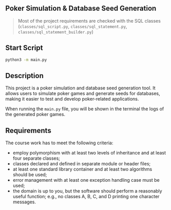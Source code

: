 ## Poker Simulation & Database Seed Generation

> Most of the project requirements are checked with the SQL
> classes (`classes/sql_script.py`, `classes/sql_statement.py`, `classes/sql_statement_builder.py`)

## Start Script

```bash
python3 -m main.py
```

## Description

This project is a poker simulation and database seed generation tool. It allows users to simulate poker games and
generate seeds for databases, making it easier to test and develop poker-related applications.

When running the `main.py` file, you will be shown in the terminal the logs of the generated poker games.

## Requirements

The course work has to meet the following criteria:

- employ polymorphism with at least two levels of inheritance and at least four separate classes;
- classes declared and defined in separate module or header files;
- at least one standard library container and at least two algorithms should be used;
- error management with at least one exception handling case must be used;
- the domain is up to you, but the software should perform a reasonably useful function; e.g., no classes A, B, C, and D
  printing one character messages.